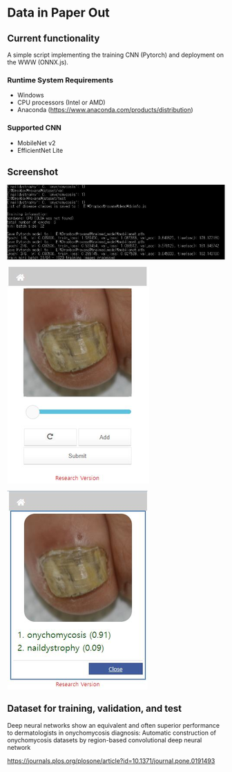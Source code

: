 # Data in Paper Out


## Current functionality
A simple script implementing the training CNN (Pytorch) and deployment on the WWW (ONNX.js).


### Runtime System Requirements
- Windows
- CPU processors (Intel or AMD)
- Anaconda (https://www.anaconda.com/products/distribution)


### Supported CNN
- MobileNet v2
- EfficientNet Lite


## Screenshot

![alt text](https://github.com/whria78/data-in-paper-out/blob/main/screenshot/3.JPG?raw=true)

![alt text](https://github.com/whria78/data-in-paper-out/blob/main/screenshot/1.JPG?raw=true)

![alt text](https://github.com/whria78/data-in-paper-out/blob/main/screenshot/2.JPG?raw=true)


## Dataset for training, validation, and test

Deep neural networks show an equivalent and often superior performance to dermatologists in onychomycosis diagnosis: Automatic construction of onychomycosis datasets by region-based convolutional deep neural network

https://journals.plos.org/plosone/article?id=10.1371/journal.pone.0191493
